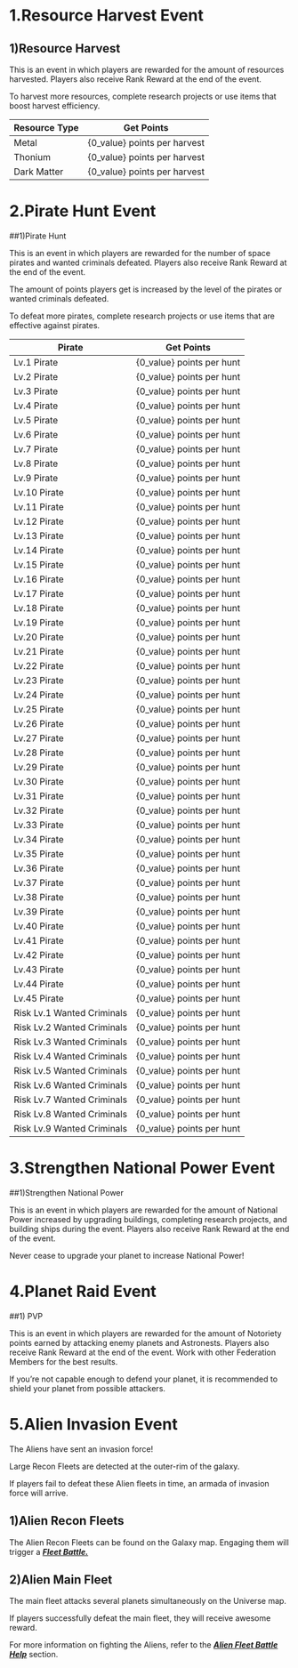 # 1.Resource Harvest Event

## 1)Resource Harvest

 This is an event in which players are rewarded for the amount of resources harvested. Players also receive Rank Reward at the end of the event.

To harvest more resources, complete research projects or use items that boost harvest efficiency.

| Resource Type | Get Points                   |
| ------------- | ---------------------------- |
| Metal         | {0_value} points per harvest |
| Thonium       | {0_value} points per harvest |
| Dark Matter   | {0_value} points per harvest |



# 2.Pirate Hunt Event

##1)Pirate Hunt

 This is an event in which players are rewarded for the number of space pirates and wanted criminals defeated. Players also receive Rank Reward at the end of the event.

The amount of points players get is increased by the level of the pirates or wanted criminals defeated.

To defeat more pirates, complete research projects or use items that are effective against pirates.

| Pirate                     | Get Points                |
| -------------------------- | ------------------------- |
| Lv.1 Pirate                | {0_value} points per hunt |
| Lv.2 Pirate                | {0_value} points per hunt |
| Lv.3 Pirate                | {0_value} points per hunt |
| Lv.4 Pirate                | {0_value} points per hunt |
| Lv.5 Pirate                | {0_value} points per hunt |
| Lv.6 Pirate                | {0_value} points per hunt |
| Lv.7 Pirate                | {0_value} points per hunt |
| Lv.8 Pirate                | {0_value} points per hunt |
| Lv.9 Pirate                | {0_value} points per hunt |
| Lv.10 Pirate               | {0_value} points per hunt |
| Lv.11 Pirate               | {0_value} points per hunt |
| Lv.12 Pirate               | {0_value} points per hunt |
| Lv.13 Pirate               | {0_value} points per hunt |
| Lv.14 Pirate               | {0_value} points per hunt |
| Lv.15 Pirate               | {0_value} points per hunt |
| Lv.16 Pirate               | {0_value} points per hunt |
| Lv.17 Pirate               | {0_value} points per hunt |
| Lv.18 Pirate               | {0_value} points per hunt |
| Lv.19 Pirate               | {0_value} points per hunt |
| Lv.20 Pirate               | {0_value} points per hunt |
| Lv.21 Pirate               | {0_value} points per hunt |
| Lv.22 Pirate               | {0_value} points per hunt |
| Lv.23 Pirate               | {0_value} points per hunt |
| Lv.24 Pirate               | {0_value} points per hunt |
| Lv.25 Pirate               | {0_value} points per hunt |
| Lv.26 Pirate               | {0_value} points per hunt |
| Lv.27 Pirate               | {0_value} points per hunt |
| Lv.28 Pirate               | {0_value} points per hunt |
| Lv.29 Pirate               | {0_value} points per hunt |
| Lv.30 Pirate               | {0_value} points per hunt |
| Lv.31 Pirate               | {0_value} points per hunt |
| Lv.32 Pirate               | {0_value} points per hunt |
| Lv.33 Pirate               | {0_value} points per hunt |
| Lv.34 Pirate               | {0_value} points per hunt |
| Lv.35 Pirate               | {0_value} points per hunt |
| Lv.36 Pirate               | {0_value} points per hunt |
| Lv.37 Pirate               | {0_value} points per hunt |
| Lv.38 Pirate               | {0_value} points per hunt |
| Lv.39 Pirate               | {0_value} points per hunt |
| Lv.40 Pirate               | {0_value} points per hunt |
| Lv.41 Pirate               | {0_value} points per hunt |
| Lv.42 Pirate               | {0_value} points per hunt |
| Lv.43 Pirate               | {0_value} points per hunt |
| Lv.44 Pirate               | {0_value} points per hunt |
| Lv.45 Pirate               | {0_value} points per hunt |
| Risk Lv.1 Wanted Criminals | {0_value} points per hunt |
| Risk Lv.2 Wanted Criminals | {0_value} points per hunt |
| Risk Lv.3 Wanted Criminals | {0_value} points per hunt |
| Risk Lv.4 Wanted Criminals | {0_value} points per hunt |
| Risk Lv.5 Wanted Criminals | {0_value} points per hunt |
| Risk Lv.6 Wanted Criminals | {0_value} points per hunt |
| Risk Lv.7 Wanted Criminals | {0_value} points per hunt |
| Risk Lv.8 Wanted Criminals | {0_value} points per hunt |
| Risk Lv.9 Wanted Criminals | {0_value} points per hunt |



# 3.Strengthen National Power Event

##1)Strengthen National Power

 This is an event in which players are rewarded for the amount of National Power increased by upgrading buildings, completing research projects, and building ships during the event. Players also receive Rank Reward at the end of the event.

Never cease to upgrade your planet to increase National Power!



# 4.Planet Raid Event

##1) PVP

 This is an event in which players are rewarded for the amount of Notoriety points earned by attacking enemy planets and Astronests. Players also receive Rank Reward at the end of the event. Work with other Federation Members for the best results.

If you’re not capable enough to defend your planet, it is recommended to shield your planet from possible attackers.







# 5.Alien Invasion Event

The Aliens have sent an invasion force!

Large Recon Fleets are detected at the outer-rim of the galaxy.

If players fail to defeat these Alien fleets in time, an armada of invasion force will arrive.



## 1)Alien Recon Fleets

 The Alien Recon Fleets can be found on the Galaxy map. Engaging them will trigger a ***<u>Fleet Battle.</u>***



## 2)Alien Main Fleet

 The main fleet attacks several planets simultaneously on the Universe map.

If players successfully defeat the main fleet, they will receive awesome reward.

For more information on fighting the Aliens, refer to the ***<u>Alien Fleet Battle Help</u>*** section.